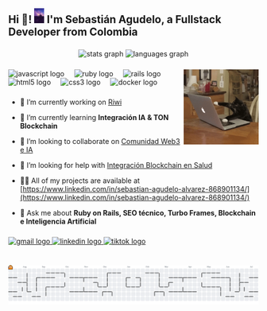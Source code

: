 <h2 align="left">Hi 👋! <img src="img/star-GIF.gif" height="30" /> I'm Sebastián Agudelo, a Fullstack Developer from Colombia</h2>

###

<div align="center">
  <img src="https://github-readme-stats.vercel.app/api?username=illuminaki&hide_title=false&hide_rank=false&show_icons=true&include_all_commits=true&count_private=true&disable_animations=false&theme=dracula&locale=en&hide_border=false" height="150" alt="stats graph"  />
  <img src="https://github-readme-stats.vercel.app/api/top-langs?username=illuminaki&locale=en&hide_title=false&layout=compact&card_width=320&langs_count=5&theme=dracula&hide_border=false" height="150" alt="languages graph"  />
</div>

###

<img align="right" width="30%" src="img/cat _working.gif" alt="Coding Cat"  />

###

<div align="left">
  <img src="https://cdn.jsdelivr.net/gh/devicons/devicon/icons/javascript/javascript-original.svg" height="30" alt="javascript logo"  />
  <img width="12" />
  <img src="https://cdn.jsdelivr.net/gh/devicons/devicon/icons/ruby/ruby-original.svg" height="30" alt="ruby logo"  />
  <img width="12" />
  <img src="https://cdn.jsdelivr.net/gh/devicons/devicon/icons/rails/rails-original-wordmark.svg" height="30" alt="rails logo"  />
  <img width="12" />
  <img src="https://cdn.jsdelivr.net/gh/devicons/devicon/icons/html5/html5-original.svg" height="30" alt="html5 logo"  />
  <img width="12" />
  <img src="https://cdn.jsdelivr.net/gh/devicons/devicon/icons/css3/css3-original.svg" height="30" alt="css3 logo"  />
  <img width="12" />
  <img src="https://cdn.jsdelivr.net/gh/devicons/devicon/icons/docker/docker-original.svg" height="30" alt="docker logo"  />
</div>

###

- 🔭 I’m currently working on [Riwi](riwi.io)

- 🌱 I’m currently learning **Integración IA & TON Blockchain**

- 👯 I’m looking to collaborate on [Comunidad Web3 e IA](https://cafetech.lat/)

- 🤝 I’m looking for help with [Integración Blockchain en Salud](https://zafiroapp.com/)

- 👨‍💻 All of my projects are available at [https://www.linkedin.com/in/sebastian-agudelo-alvarez-868901134/](https://www.linkedin.com/in/sebastian-agudelo-alvarez-868901134/)

- 💬 Ask me about **Ruby on Rails, SEO técnico, Turbo Frames, Blockchain e Inteligencia Artificial**

###

<div align="left">
  <a href="jsagudeloaa@gmail.com">
    <img src="https://img.shields.io/static/v1?message=Gmail&logo=gmail&label=&color=D14836&logoColor=white&labelColor=&style=for-the-badge" height="35" alt="gmail logo"  />
  </a>
  <a href="https://linkedin.com/in/sebastian-agudelo-alvarez-868901134/">
    <img src="https://img.shields.io/static/v1?message=LinkedIn&logo=linkedin&label=&color=0077B5&logoColor=white&labelColor=&style=for-the-badge" height="35" alt="linkedin logo"  />
  </a>
  <a href="https://www.tiktok.com/@el_illuminaki">
    <img src="https://img.shields.io/static/v1?message=TikTok&logo=tiktok&label=&color=000000&logoColor=white&labelColor=&style=for-the-badge" height="35" alt="tiktok logo"  />
  </a>
</div>

###

<br clear="both">


<picture>
  <source media="(prefers-color-scheme: dark)" srcset="https://raw.githubusercontent.com/illuminaki/illuminaki/output/pacman-contribution-graph-dark.svg">
  <source media="(prefers-color-scheme: light)" srcset="https://raw.githubusercontent.com/illuminaki/illuminaki/output/pacman-contribution-graph.svg">
  <img alt="pacman contribution graph" src="https://raw.githubusercontent.com/illuminaki/illuminaki/output/pacman-contribution-graph.svg">
</picture>

